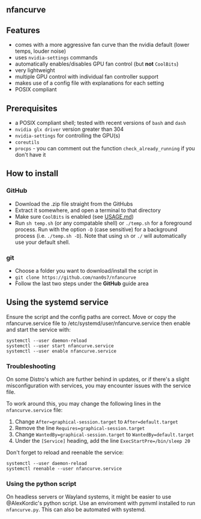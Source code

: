 nfancurve
---------
## Features
- comes with a more aggressive fan curve than the nvidia default (lower temps, louder noise)
- uses `nvidia-settings` commands
- automatically enables/disables GPU fan control (but **not** `CoolBits`)
- very lightweight
- multiple GPU control with individual fan controller support
- makes use of a config file with explanations for each setting
- POSIX compliant

## Prerequisites
- a POSIX compliant shell; tested with recent versions of `bash` and `dash`
- `nvidia glx driver` version greater than 304
- `nvidia-settings` for controlling the GPU(s)
- `coreutils`
- `procps` - you can comment out the function `check_already_running` if you don't have it

## How to install
### GitHub
- Download the .zip file straight from the GitHubs
- Extract it somewhere, and open a terminal to that directory
- Make sure `CoolBits` is enabled (see [USAGE.md](USAGE.md))
- Run `sh temp.sh` (or any compatable shell) or `./temp.sh` for a foreground process. Run with the option `-D` (case sensitive) for a background process (i.e. `./temp.sh -D`). Note that using `sh` or `./` will automatically use your default shell.

### git
- Choose a folder you want to download/install the script in
- `git clone https://github.com/nan0s7/nfancurve`
- Follow the last two steps under the **GitHub** guide area

## Using the systemd service
Ensure the script and the config paths are correct.
Move or copy the nfancurve.service file to /etc/systemd/user/nfancurve.service then enable and start the service with:

    systemctl --user daemon-reload
    systemctl --user start nfancurve.service
    systemctl --user enable nfancurve.service

### Troubleshooting
On some Distro's which are further behind in updates, or if there's a slight misconfiguration with services, you may encounter issues with the service file.

To work around this, you may change the following lines in the `nfancurve.service` file:
1. Change `After=graphical-session.target` to `After=default.target`
2. Remove the line `Requires=graphical-session.target`
3. Change `WantedBy=graphical-session.target` to `WantedBy=default.target`
4. Under the `[Service]` heading, add the line `ExecStartPre=/bin/sleep 20`

Don't forget to reload and reenable the service:

    systemctl --user daemon-reload
    systemctl reenable --user nfancurve.service

### Using the python script
On headless servers or Wayland systems, it might be easier to use @AlexKordic's python script. Use an enviroment with pynvml installed to run `nfancurve.py`. This can also be automated with systemd.
